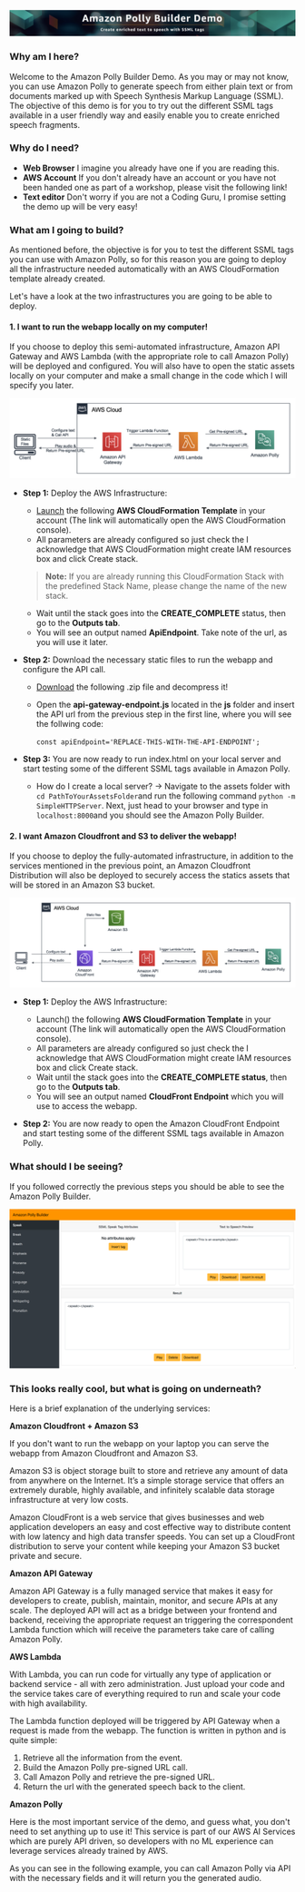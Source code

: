 ![Banner](src/images/banner.png)
### Why am I here?
Welcome to the Amazon Polly Builder Demo. As you may or may not know, you can use Amazon Polly to generate speech from either plain text or from documents marked up with Speech Synthesis Markup Language (SSML). The objective of this demo is for you to try out the different SSML tags available in a user friendly way and easily enable you to create enriched speech fragments.

### Why do I need?

* **Web Browser** I imagine you already have one if you are reading this.  
* **AWS Account** If you don't already have an account or you have not been handed one as part of a workshop, please visit the following link! 
* **Text editor** Don't worry if you are not a Coding Guru, I promise setting the demo up will be very easy!


### What am I going to build?

As mentioned before, the objective is for you to test the different SSML tags you can use with Amazon Polly, so for this reason you are going to deploy all the infrastructure needed automatically with an AWS CloudFormation template already created. 

Let's have a look at the two infrastructures you are going to be able to deploy. 

#### 1. I want to run the webapp locally on my computer!

If you choose to deploy this semi-automated infrastructure, Amazon API Gateway and AWS Lambda (with the appropriate role to call Amazon Polly) will be deployed and configured. You will also have to open the static assets locally on your computer and make a small change in the code which I will specify you later.

![Semi-Automated](src/images/semi-automated.png)

* **Step 1:** Deploy the AWS Infrastructure:
  * [Launch](https://eu-west-1.console.aws.amazon.com/cloudformation/home?region=eu-west-1#/stacks/create/review?templateURL=https://amazon-polly-demo.s3-eu-west-1.amazonaws.com/amazon-polly-builder-local.yaml&stackName=Amazon-Polly-Builder) the following **AWS CloudFormation Template** in your account (The link will automatically open the AWS CloudFormation console).
  * All parameters are already configured so just check the I acknowledge that AWS CloudFormation might create IAM resources box and click Create stack.
   >__Note:__ If you are already running this CloudFormation Stack with the predefined Stack Name, please change the name of the new stack.
  * Wait until the stack goes into the **CREATE_COMPLETE** status, then go to the **Outputs tab**.
  * You will see an output named **ApiEndpoint**. Take note of the url, as you will use it later. 

* **Step 2:** Download the necessary static files to run the webapp and configure the API call.
    * [Download](https://amazon-polly-demo.s3-eu-west-1.amazonaws.com/Amazon-Polly-Builder-Demo-Assets.zip) the following .zip file and decompress it!
    * Open the **api-gateway-endpoint.js** located in the **js** folder and insert the API url from the previous step in the first line, where you will see the follwing code:
    
      ``const apiEndpoint='REPLACE-THIS-WITH-THE-API-ENDPOINT';`` 
    
* **Step 3:** You are now ready to run index.html on your local server and start testing some of the different SSML tags available in Amazon Polly.
  * How do I create a local server? -> Navigate to the assets folder with ``cd PathToYourAssetsFolder``and run the following command ``python -m SimpleHTTPServer``. Next, just head to your browser and type in ``localhost:8000``and you should see the Amazon Polly Builder.

#### 2. I want Amazon Cloudfront and S3 to deliver the webapp!

If you choose to deploy the fully-automated infrastructure, in addition to the services mentioned in the previous point, an Amazon Cloudfront Distribution will also be deployed to securely access the statics assets that will be stored in an Amazon S3 bucket. 

![Fully-Automated](src/images/fully-automated.png)

* **Step 1:** Deploy the AWS Infrastructure:
  * Launch() the following **AWS CloudFormation Template** in your account (The link will automatically open the AWS CloudFormation console).
  * All parameters are already configured so just check the I acknowledge that AWS CloudFormation might create IAM resources box and click Create stack.
  * Wait until the stack goes into the **CREATE_COMPLETE status**, then go to the **Outputs tab**.
  * You will see an output named **CloudFront Endpoint** which you will use to access the webapp.

* **Step 2:** You are now ready to open the Amazon CloudFront Endpoint and start testing some of the different SSML tags available in Amazon Polly.

### What should I be seeing?

If you followed correctly the previous steps you should be able to see the Amazon Polly Builder.

![Amazon-Polly-Builder](src/images/main.png)

### This looks really cool, but what is going on underneath?

Here is a brief explanation of the underlying services:

**Amazon Cloudfront + Amazon S3** 

If you don't want to run the webapp on your laptop you can serve the webapp from Amazon Cloudfront and Amazon S3. 

Amazon S3 is object storage built to store and retrieve any amount of data from anywhere on the Internet. It’s a simple storage service that offers an extremely durable, highly available, and infinitely scalable data storage infrastructure at very low costs.

Amazon CloudFront is a web service that gives businesses and web application developers an easy and cost effective way to distribute content with low latency and high data transfer speeds. You can set up a CloudFront distribution to serve your content while keeping your Amazon S3 bucket private and secure. 


**Amazon API Gateway**

Amazon API Gateway is a fully managed service that makes it easy for developers to create, publish, maintain, monitor, and secure APIs at any scale. The deployed API will act as a bridge between your frontend and backend, receiving the appropriate request an triggering the correspondent Lambda function which will receive the parameters take care of calling Amazon Polly.  

**AWS Lambda**

With Lambda, you can run code for virtually any type of application or backend service - all with zero administration. Just upload your code and the service takes care of everything required to run and scale your code with high availability. 

The Lambda function deployed will be triggered by API Gateway when a request is made from the webapp. The function is written in python and is quite simple: 
 1. Retrieve all the information from the event.
 2. Build the Amazon Polly pre-signed URL call.
 3. Call Amazon Polly and retrieve the pre-signed URL.
 4. Return the url with the generated speech back to the client.

**Amazon Polly**

Here is the most important service of the demo, and guess what, you don't need to set anything up to use it! This service is part of our AWS AI	Services which are purely API driven, so developers with no ML experience can leverage services already trained by AWS.

As you can see in the following example, you can call Amazon Polly via API with the necessary fields and it will return you the generated audio.   


